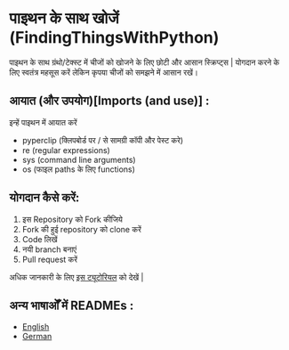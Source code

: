 # पाइथन के साथ खोजें (FindingThingsWithPython)
पाइथन के साथ ग्रंथो/टेक्स्ट में चीजों को खोजने के लिए छोटी और आसान स्क्रिप्ट्स |
योगदान करने के लिए स्वतंत्र महसूस करें लेकिन कृपया चीजों को समझने में आसान रखें।

## आयात (और उपयोग)[Imports (and use)] :
इन्हें पाइथन  में आयात करें
- pyperclip (क्लिपबोर्ड पर / से सामग्री कॉपी और पेस्ट करे)
- re (regular expressions)
- sys (command line arguments)
- os (फाइल  paths के लिए  functions)

## योगदान कैसे करें:
1. इस Repository को Fork कीजिये 
2. Fork की हुई  repository को  clone करें 
3. Code लिखें 
4. नयी   branch बनाएं
5. Pull request करें 

अधिक जानकारी के लिए [इस ट्यूटोरियल](https://www.digitalocean.com/community/tutorials/how-to-create-a-pull-request-on-github) को  देखें |

## अन्य भाषाओँ में  READMEs :
- [English](README.md)
- [German](README_de.md)


